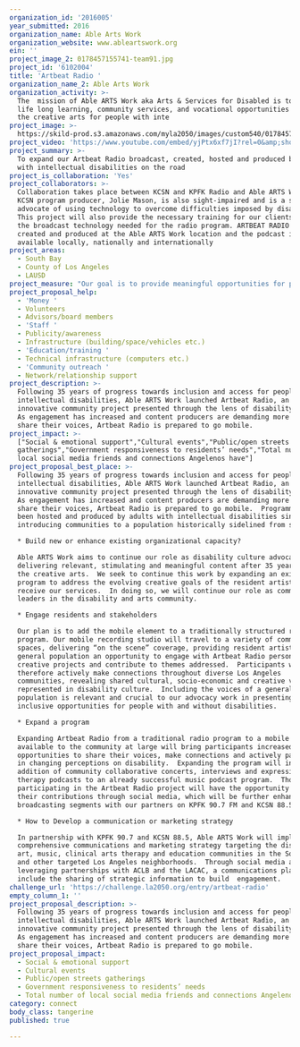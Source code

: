 ```yaml
---
organization_id: '2016005'
year_submitted: 2016
organization_name: Able Arts Work
organization_website: www.ableartswork.org
ein: ''
project_image_2: 0178457155741-team91.jpg
project_id: '6102004'
title: 'Artbeat Radio '
organization_name_2: Able Arts Work
organization_activity: >-
  The  mission of Able ARTS Work aka Arts & Services for Disabled is to provide
  life long learning, community services, and vocational opportunities through
  the creative arts for people with inte
project_image: >-
  https://skild-prod.s3.amazonaws.com/myla2050/images/custom540/0178457155741-team91.jpg
project_video: 'https://www.youtube.com/embed/yjPtx6xf7jI?rel=0&amp;showinfo=0'
project_summary: >-
  To expand our Artbeat Radio broadcast, created, hosted and produced by people
  with intellectual disabilities on the road
project_is_collaboration: 'Yes'
project_collaborators: >-
  Collaboration takes place between KCSN and KPFK Radio and Able ARTS Work. The
  KCSN program producer, Jolie Mason, is also sight-impaired and is a strong
  advocate of using technology to overcome difficulties imposed by disabilities.
  This project will also provide the necessary training for our clients using
  the broadcast technology needed for the radio program. ARTBEAT RADIO is
  created and produced at the Able ARTS Work location and the podcast is
  available locally, nationally and internationally
project_areas:
  - South Bay
  - County of Los Angeles
  - LAUSD
project_measure: "Our goal is to provide meaningful opportunities for people with and without disabilities to engage through the arts.\nOur measures of success:\n1.)\tResident artists with intellectual disabilities attending Able ARTS Work will have increased opportunities to create, host and produce Artbeat Radio content in various communities. \n2.)\tThe Artbeat Radio audience will grow through social media engagement, podcast subscriptions.\n3.)\tGrowing interest in providing inclusive opportunities at events, organizations, corporations, and institutions, as evidenced through connections we can make with community stakeholders."
project_proposal_help:
  - 'Money '
  - Volunteers
  - Advisors/board members
  - 'Staff '
  - Publicity/awareness
  - Infrastructure (building/space/vehicles etc.)
  - 'Education/training '
  - Technical infrastructure (computers etc.)
  - 'Community outreach '
  - Network/relationship support
project_description: >-
  Following 35 years of progress towards inclusion and access for people with
  intellectual disabilities, Able ARTS Work launched Artbeat Radio, an
  innovative community project presented through the lens of disability culture.
  As engagement has increased and content producers are demanding more access to
  share their voices, Artbeat Radio is prepared to go mobile.
project_impact: >-
  ["Social & emotional support","Cultural events","Public/open streets
  gatherings","Government responsiveness to residents’ needs","Total number of
  local social media friends and connections Angelenos have"]
project_proposal_best_place: >-
  Following 35 years of progress towards inclusion and access for people with
  intellectual disabilities, Able ARTS Work launched Artbeat Radio, an
  innovative community project presented through the lens of disability culture.
  As engagement has increased and content producers are demanding more access to
  share their voices, Artbeat Radio is prepared to go mobile.  Programming has
  been hosted and produced by adults with intellectual disabilities since 2013,
  introducing communities to a population historically sidelined from society. 

  * Build new or enhance existing organizational capacity?

  Able ARTS Work aims to continue our role as disability culture advocates by
  delivering relevant, stimulating and meaningful content after 35 years through
  the creative arts.  We seek to continue this work by expanding an existing
  program to address the evolving creative goals of the resident artists who
  receive our services.  In doing so, we will continue our role as community
  leaders in the disability and arts community.  

  * Engage residents and stakeholders

  Our plan is to add the mobile element to a traditionally structured radio
  program. Our mobile recording studio will travel to a variety of community
  spaces, delivering “on the scene” coverage, providing resident artists and the
  general population an opportunity to engage with Artbeat Radio personalities,
  creative projects and contribute to themes addressed.  Participants will
  therefore actively make connections throughout diverse Los Angeles
  communities, revealing shared cultural, socio-economic and creative voices
  represented in disability culture.  Including the voices of a general
  population is relevant and crucial to our advocacy work in presenting
  inclusive opportunities for people with and without disabilities.

  * Expand a program 

  Expanding Artbeat Radio from a traditional radio program to a mobile program
  available to the community at large will bring participants increased
  opportunities to share their voices, make connections and actively participate
  in changing perceptions on disability.  Expanding the program will include the
  addition of community collaborative concerts, interviews and expressive arts
  therapy podcasts to an already successful music podcast program.  Those
  participating in the Artbeat Radio project will have the opportunity to share
  their contributions through social media, which will be further enhanced by
  broadcasting segments with our partners on KPFK 90.7 FM and KCSN 88.5 FM

  * How to Develop a communication or marketing strategy 

  In partnership with KPFK 90.7 and KCSN 88.5, Able ARTS Work will implement a
  comprehensive communications and marketing strategy targeting the disability,
  art, music, clinical arts therapy and education communities in the South Bay
  and other targeted Los Angeles neighborhoods.  Through social media and
  leveraging partnerships with ACLB and the LACAC, a communications plan will
  include the sharing of strategic information to build  engagement.
challenge_url: 'https://challenge.la2050.org/entry/artbeat-radio'
empty_column_1: ''
project_proposal_description: >-
  Following 35 years of progress towards inclusion and access for people with
  intellectual disabilities, Able ARTS Work launched Artbeat Radio, an
  innovative community project presented through the lens of disability culture.
  As engagement has increased and content producers are demanding more access to
  share their voices, Artbeat Radio is prepared to go mobile.
project_proposal_impact:
  - Social & emotional support
  - Cultural events
  - Public/open streets gatherings
  - Government responsiveness to residents’ needs
  - Total number of local social media friends and connections Angelenos have
category: connect
body_class: tangerine
published: true

---
```

